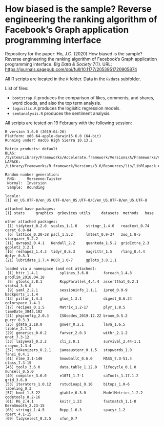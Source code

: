 # How biased is the sample? Reverse engineering the ranking algorithm of Facebook’s Graph application programming interface
Repository for the paper: Ho, J.C. (2020) How biased is the sample? Reverse engineering the ranking algorithm of Facebook’s Graph application programming interface. *Big Data &amp; Society* 7(1). URL: https://journals.sagepub.com/doi/full/10.1177/2053951720905874

All R scripts are located in the `R` folder. Data in the `R/data` subfolder.

List of files:
- `bootstrap.R` produces the comparison of likes, comments, and shares, word clouds, and also the top term analysis.
- `logisitic.R` produces the logisitic regression models.
- `sentanalysis.R` produces the sentiment analysis.

All scripts are tested on 19 February with the following session:
```
R version 3.6.0 (2019-04-26)
Platform: x86_64-apple-darwin15.6.0 (64-bit)
Running under: macOS High Sierra 10.13.2

Matrix products: default
BLAS:   /System/Library/Frameworks/Accelerate.framework/Versions/A/Frameworks/vecLib.framework/Versions/A/libBLAS.dylib
LAPACK: /Library/Frameworks/R.framework/Versions/3.6/Resources/lib/libRlapack.dylib

Random number generation:
 RNG:     Mersenne-Twister
 Normal:  Inversion
 Sample:  Rounding

locale:
[1] en_US.UTF-8/en_US.UTF-8/en_US.UTF-8/C/en_US.UTF-8/en_US.UTF-8

attached base packages:
[1] stats     graphics  grDevices utils     datasets  methods   base     

other attached packages:
 [1] tidytext_0.2.0  scales_1.1.0    stringr_1.4.0   readtext_0.74   caret_6.0-84   
 [6] lattice_0.20-38 pscl_1.5.2      lmtest_0.9-37   zoo_1.8-5       stargazer_5.2.2
[11] qwraps2_0.4.1   Kendall_2.2     quanteda_1.5.2  gridExtra_2.3   ggplot2_3.2.1  
[16] reshape2_1.4.3  tidyr_0.8.3     magrittr_1.5    rlang_0.4.4     dplyr_0.8.3    
[21] lubridate_1.7.4 ROCR_1.0-7      gplots_3.0.1.1

loaded via a namespace (and not attached):
 [1] httr_1.4.1          splines_3.6.0       foreach_1.4.8       prodlim_2018.04.18
 [5] gtools_3.8.1        RcppParallel_4.4.4  assertthat_0.2.1    stats4_3.6.0       
 [9] yaml_2.2.1          sessioninfo_1.1.1   ipred_0.9-9         backports_1.1.4    
[13] pillar_1.4.3        glue_1.3.1          digest_0.6.24       colorspace_1.4-1   
[17] recipes_0.1.5       Matrix_1.2-17       plyr_1.8.5          timeDate_3043.102  
[21] pkgconfig_2.0.3     ISOcodes_2019.12.22 broom_0.5.2         purrr_0.3.3        
[25] gdata_2.18.0        gower_0.2.1         lava_1.6.5          tibble_2.1.3       
[29] generics_0.0.2      farver_2.0.3        withr_2.1.2         nnet_7.3-12        
[33] lazyeval_0.2.2      cli_2.0.1           survival_2.44-1.1   crayon_1.3.4       
[37] tokenizers_0.2.1    janeaustenr_0.1.5   stopwords_1.0       fansi_0.4.1        
[41] nlme_3.1-140        SnowballC_0.6.0     MASS_7.3-51.4       class_7.3-15       
[45] tools_3.6.0         data.table_1.12.8   lifecycle_0.1.0     munsell_0.5.0      
[49] compiler_3.6.0      e1071_1.7-1         caTools_1.17.1.2    grid_3.6.0         
[53] iterators_1.0.12    rstudioapi_0.10     bitops_1.0-6        labeling_0.3       
[57] boot_1.3-22         gtable_0.3.0        ModelMetrics_1.2.2  codetools_0.2-16   
[61] R6_2.4.1            knitr_1.23          fastmatch_1.1-0     KernSmooth_2.23-15
[65] stringi_1.4.5       Rcpp_1.0.3          spacyr_1.2          rpart_4.1-15       
[69] tidyselect_0.2.5    xfun_0.7
```

